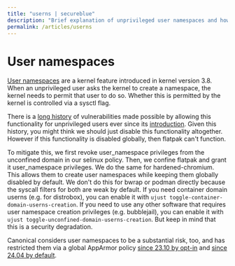 ```yaml
---
title: "userns | secureblue"
description: "Brief explanation of unprivileged user namespaces and how the feature is handled in secureblue"
permalink: /articles/userns
---
```


# User namespaces

[User namespaces](https://en.wikipedia.org/wiki/Linux_namespaces#User_ID_(user)) are a kernel feature introduced in kernel version 3.8. When an unprivileged user asks the kernel to create a namespace, the kernel needs to permit that user to do so. Whether this is permitted by the kernel is controlled via a sysctl flag.

There is a [long history](https://madaidans-insecurities.github.io/linux.html#kernel) of vulnerabilities made possible by allowing this functionality for unprivileged users ever since its [introduction](https://gitlab.com/apparmor/apparmor/-/wikis/unprivileged_userns_restriction). Given this history, you might think we should just disable this functionality altogether. However if this functionality is disabled globally, then flatpak can't function.

To mitigate this, we first revoke user_namespace privileges from the unconfined domain in our selinux policy. Then, we confine flatpak and grant it user_namespace privileges. We do the same for hardened-chromium. This allows them to create user namespaces while keeping them globally disabled by default. We don't do this for bwrap or podman directly because the syscall filters for both are weak by default. If you need container domain userns (e.g. for distrobox), you can enable it with `ujust toggle-container-domain-userns-creation`. If you need to use any other software that requires user namespace creation privileges (e.g. bubblejail), you can enable it with `ujust toggle-unconfined-domain-userns-creation`. But keep in mind that this is a security degradation.

Canonical considers user namespaces to be a substantial risk, too, and has restricted them via a global AppArmor policy [since 23.10 by opt-in](https://discourse.ubuntu.com/t/spec-unprivileged-user-namespace-restrictions-via-apparmor-in-ubuntu-23-10/37626) and [since 24.04 by default](https://ubuntu.com/blog/whats-new-in-security-for-ubuntu-24-04-lts).